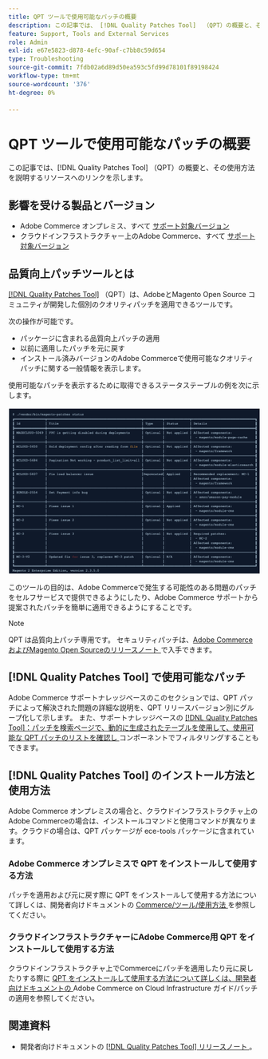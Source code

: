 ```yaml
---
title: QPT ツールで使用可能なパッチの概要
description: この記事では、 [!DNL Quality Patches Tool]  （QPT）の概要と、その使用方法を説明するリソースへのリンクを示します。
feature: Support, Tools and External Services
role: Admin
exl-id: e67e5823-d878-4efc-90af-c7bb8c59d654
type: Troubleshooting
source-git-commit: 7fdb02a6d89d50ea593c5fd99d78101f89198424
workflow-type: tm+mt
source-wordcount: '376'
ht-degree: 0%

---
```


# QPT ツールで使用可能なパッチの概要

この記事では、[!DNL Quality Patches Tool] （QPT）の概要と、その使用方法を説明するリソースへのリンクを示します。

## 影響を受ける製品とバージョン

* Adobe Commerce オンプレミス、すべて [ サポート対象バージョン ](https://www.adobe.com/content/dam/cc/en/legal/terms/enterprise/pdfs/Adobe-Commerce-Software-Lifecycle-Policy.pdf)
* クラウドインフラストラクチャー上のAdobe Commerce、すべて [ サポート対象バージョン ](https://www.adobe.com/content/dam/cc/en/legal/terms/enterprise/pdfs/Adobe-Commerce-Software-Lifecycle-Policy.pdf)

## 品質向上パッチツールとは

[[!DNL Quality Patches Tool]](https://github.com/magento/quality-patches) （QPT）は、AdobeとMagento Open Source コミュニティが開発した個別のクオリティパッチを適用できるツールです。

次の操作が可能です。

* パッケージに含まれる品質向上パッチの適用
* 以前に適用したパッチを元に戻す
* インストール済みバージョンのAdobe Commerceで使用可能なクオリティパッチに関する一般情報を表示します。

使用可能なパッチを表示するために取得できるステータステーブルの例を次に示します。

![Magento_patches_list](/help/assets/tools/status_table.png)

このツールの目的は、Adobe Commerceで発生する可能性のある問題のパッチをセルフサービスで提供できるようにしたり、Adobe Commerce サポートから提案されたパッチを簡単に適用できるようにすることです。

>[!NOTE]
>
>QPT は品質向上パッチ専用です。 セキュリティパッチは、[Adobe CommerceおよびMagento Open Sourceのリリースノート ](https://experienceleague.adobe.com/docs/commerce-operations/release/notes/overview.html?lang=ja) で入手できます。

## [!DNL Quality Patches Tool] で使用可能なパッチ

Adobe Commerce サポートナレッジベースのこのセクションでは、QPT パッチによって解決された問題の詳細な説明を、QPT リリースバージョン別にグループ化して示します。
また、サポートナレッジベースの [[!DNL Quality Patches Tool]：パッチを検索ページで、動的に生成されたテーブルを使用して、使用可能な QPT パッチのリストを確認し ](https://experienceleague.adobe.com/tools/commerce-quality-patches/index.html?lang=ja) コンポーネントでフィルタリングすることもできます。

## [!DNL Quality Patches Tool] のインストール方法と使用方法

Adobe Commerce オンプレミスの場合と、クラウドインフラストラクチャ上のAdobe Commerceの場合は、インストールコマンドと使用コマンドが異なります。クラウドの場合は、QPT パッケージが ece-tools パッケージに含まれています。

### Adobe Commerce オンプレミスで QPT をインストールして使用する方法

パッチを適用および元に戻す際に QPT をインストールして使用する方法について詳しくは、開発者向けドキュメントの [Commerce/ツール/使用方法 ](../usage.md) を参照してください。

### クラウドインフラストラクチャーにAdobe Commerce用 QPT をインストールして使用する方法

クラウドインフラストラクチャ上でCommerceにパッチを適用したり元に戻したりする際に [QPT をインストールして使用する方法について詳しくは、開発者向けドキュメントの ](https://experienceleague.adobe.com/docs/commerce-cloud-service/user-guide/develop/upgrade/apply-patches.html?lang=ja)Adobe Commerce on Cloud Infrastructure ガイド/パッチの適用を参照してください。

## 関連資料

* 開発者向けドキュメントの [[!DNL Quality Patches Tool]  リリースノート ](https://experienceleague.adobe.com/docs/commerce-operations/tools/quality-patches-tool/release-notes.html?lang=ja)。
